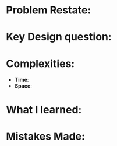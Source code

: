 # Problem Restate:


# Key Design question:


# Complexities:
- **Time**:
- **Space**:

# What I learned:


# Mistakes Made:

